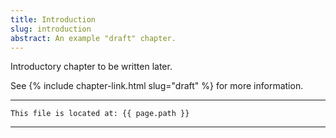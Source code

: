 ```yaml
---
title: Introduction
slug: introduction
abstract: An example "draft" chapter.
---
```


Introductory chapter
to be written later.

See {% include chapter-link.html slug="draft" %} for more information.

---
```
This file is located at: {{ page.path }}
```
---